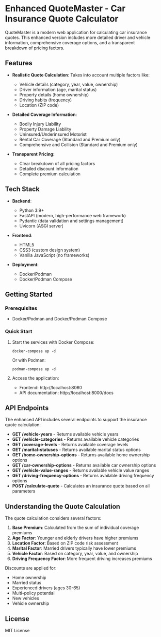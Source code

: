 # Enhanced QuoteMaster - Car Insurance Quote Calculator

QuoteMaster is a modern web application for calculating car insurance quotes. This enhanced version includes more detailed driver and vehicle information, comprehensive coverage options, and a transparent breakdown of pricing factors.

## Features

- **Realistic Quote Calculation**: Takes into account multiple factors like:
  - Vehicle details (category, year, value, ownership)
  - Driver information (age, marital status)
  - Property details (home ownership)
  - Driving habits (frequency)
  - Location (ZIP code)

- **Detailed Coverage Information**:
  - Bodily Injury Liability
  - Property Damage Liability
  - Uninsured/Underinsured Motorist
  - Rental Car Coverage (Standard and Premium only)
  - Comprehensive and Collision (Standard and Premium only)

- **Transparent Pricing**:
  - Clear breakdown of all pricing factors
  - Detailed discount information
  - Complete premium calculation

## Tech Stack

- **Backend**:
  - Python 3.9+
  - FastAPI (modern, high-performance web framework)
  - Pydantic (data validation and settings management)
  - Uvicorn (ASGI server)

- **Frontend**:
  - HTML5
  - CSS3 (custom design system)
  - Vanilla JavaScript (no frameworks)

- **Deployment**:
  - Docker/Podman
  - Docker/Podman Compose

## Getting Started

### Prerequisites

- Docker/Podman and Docker/Podman Compose

### Quick Start

1. Start the services with Docker Compose:
   ```
   docker-compose up -d
   ```
   
   Or with Podman:
   ```
   podman-compose up -d
   ```

2. Access the application:
   - Frontend: http://localhost:8080
   - API documentation: http://localhost:8000/docs

## API Endpoints

The enhanced API includes several endpoints to support the insurance quote calculation:

- **GET /vehicle-years** - Returns available vehicle years
- **GET /vehicle-categories** - Returns available vehicle categories
- **GET /coverage-levels** - Returns available coverage levels
- **GET /marital-statuses** - Returns available marital status options
- **GET /home-ownership-options** - Returns available home ownership options
- **GET /car-ownership-options** - Returns available car ownership options
- **GET /vehicle-value-ranges** - Returns available vehicle value ranges
- **GET /driving-frequency-options** - Returns available driving frequency options
- **POST /calculate-quote** - Calculates an insurance quote based on all parameters

## Understanding the Quote Calculation

The quote calculation considers several factors:

1. **Base Premium**: Calculated from the sum of individual coverage premiums
2. **Age Factor**: Younger and elderly drivers have higher premiums
3. **Location Factor**: Based on ZIP code risk assessment
4. **Marital Factor**: Married drivers typically have lower premiums
5. **Vehicle Factor**: Based on category, year, value, and ownership
6. **Driving Frequency Factor**: More frequent driving increases premiums

Discounts are applied for:
- Home ownership
- Married status
- Experienced drivers (ages 30-65)
- Multi-policy potential
- New vehicles
- Vehicle ownership

## License

MIT License
